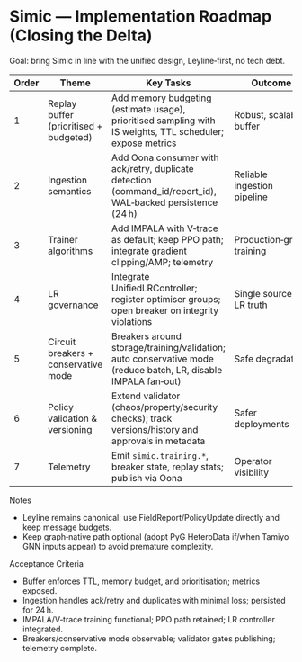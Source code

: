 # Simic — Implementation Roadmap (Closing the Delta)

Goal: bring Simic in line with the unified design, Leyline‑first, no tech debt.

| Order | Theme | Key Tasks | Outcome |
| --- | --- | --- | --- |
| 1 | Replay buffer (prioritised + budgeted) | Add memory budgeting (estimate usage), prioritised sampling with IS weights, TTL scheduler; expose metrics | Robust, scalable buffer |
| 2 | Ingestion semantics | Add Oona consumer with ack/retry, duplicate detection (command_id/report_id), WAL‑backed persistence (24 h) | Reliable ingestion pipeline |
| 3 | Trainer algorithms | Add IMPALA with V‑trace as default; keep PPO path; integrate gradient clipping/AMP; telemetry | Production‑grade training |
| 4 | LR governance | Integrate UnifiedLRController; register optimiser groups; open breaker on integrity violations | Single source of LR truth |
| 5 | Circuit breakers + conservative mode | Breakers around storage/training/validation; auto conservative mode (reduce batch, LR, disable IMPALA fan‑out) | Safe degradation |
| 6 | Policy validation & versioning | Extend validator (chaos/property/security checks); track versions/history and approvals in metadata | Safer deployments |
| 7 | Telemetry | Emit `simic.training.*`, breaker state, replay stats; publish via Oona | Operator visibility |

Notes
- Leyline remains canonical: use FieldReport/PolicyUpdate directly and keep message budgets.
- Keep graph‑native path optional (adopt PyG HeteroData if/when Tamiyo GNN inputs appear) to avoid premature complexity.

Acceptance Criteria
- Buffer enforces TTL, memory budget, and prioritisation; metrics exposed.
- Ingestion handles ack/retry and duplicates with minimal loss; persisted for 24 h.
- IMPALA/V‑trace training functional; PPO path retained; LR controller integrated.
- Breakers/conservative mode observable; validator gates publishing; telemetry complete.

